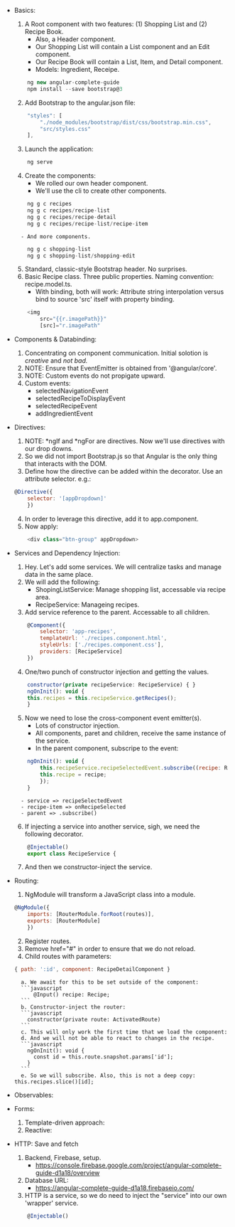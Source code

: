 - Basics:
    1. A Root component with two features: (1) Shopping List and (2) Recipe Book.
        - Also, a Header component.
        - Our Shopping List will contain a List component and an Edit component.
        - Our Recipe Book will contain a List, Item, and Detail component.
        - Models: Ingredient, Receipe.
    ```javascript
        ng new angular-complete-guide
        npm install --save bootstrap@3
    ```
    2. Add Bootstrap to the angular.json file:
    ```javascript
        "styles": [
            "./node_modules/bootstrap/dist/css/bootstrap.min.css",
            "src/styles.css"
        ],
    ```
    3. Launch the application:
    ```javascript
        ng serve
    ```
    4. Create the components:
        - We rolled our own header component.
        - We'll use the cli to create other components.
    ```javascript
        ng g c recipes
        ng g c recipes/recipe-list
        ng g c recipes/recipe-detail
        ng g c recipes/recipe-list/recipe-item
    ```
        - And more components.
    ```javascript
        ng g c shopping-list
        ng g c shopping-list/shopping-edit
    ```
    5. Standard, classic-style Bootstrap header. No surprises.
    6. Basic Recipe class. Three public properties. Naming convention: recipe.model.ts.
        - With binding, both will work: Attribute string interpolation versus bind to source 'src' itself with property binding.
    ```javascript
        <img 
            src="{{r.imagePath}}"
            [src]="r.imagePath"
    ```

- Components & Databinding:
    1. Concentrating on component communication. Initial solotion is *creative* and *not bad.*
    2. NOTE: Ensure that EventEmitter is obtained from '@angular/core'.
    3. NOTE: Custom events do not propigate upward.
    4. Custom events:
        - selectedNavigationEvent
        - selectedRecipeToDisplayEvent
        - selectedRecipeEvent
        - addIngredientEvent

- Directives:
    1. NOTE: *ngIf and *ngFor are directives. Now we'll use directives with our drop downs.
    2. So we did not import Bootstrap.js so that Angular is the only thing that interacts with the DOM.
    3. Define how the directive can be added within the decorator. Use an attribute selector. e.g.:
    ```javascript
    @Directive({
        selector: '[appDropdown]'
        })
    ```
    4. In order to leverage this directive, add it to app.component.
    5. Now apply:
    ```javascript
        <div class="btn-group" appDropdown>
    ```

- Services and Dependency Injection:
    1. Hey. Let's add some services. We will centralize tasks and manage data in the same place.
    2. We will add the following:
        - ShopingListService: Manage shopping list, accessable via recipe area.
        - RecipeService: Manageing recipes.
    3. Add service reference to the parent. Accessable to all children.
    ```javascript
        @Component({
            selector: 'app-recipes',
            templateUrl: './recipes.component.html',
            styleUrls: ['./recipes.component.css'],
            providers: [RecipeService]
        })
    ```
    4. One/two punch of constructor injection and getting the values.
    ```javascript
        constructor(private recipeService: RecipeService) { }
        ngOnInit(): void { 
        this.recipes = this.recipeService.getRecipes();
        }
    ```
    5. Now we need to lose the cross-component event emitter(s).
        - Lots of constructor injection. 
        - All components, paret and children, receive the same instance of the service.
        - In the parent component, subscripe to the event:
    ```javascript
        ngOnInit(): void { 
            this.recipeService.recipeSelectedEvent.subscribe((recipe: Recipe) => {
            this.recipe = recipe;
            });
        }
    ```
        - service => recipeSelectedEvent
        - recipe-item => onRecipeSelected
        - parent => .subscribe()
    6. If injecting a service into another service, sigh, we need the following decorator.
    ```javascript
        @Injectable()
        export class RecipeService {
    ```
    7. And then we constructor-inject the service.

- Routing:
    1. NgModule will transform a JavaScript class into a module.
    ```javascript
    @NgModule({
        imports: [RouterModule.forRoot(routes)],
        exports: [RouterModule]
        })
    ```
    2. Register routes.
    3. Remove href="#" in order to ensure that we do not reload.
    4. Child routes with parameters:
    ```javascript
    { path: ':id', component: RecipeDetailComponent }
    ```
        a. We await for this to be set outside of the component:
        ```javascript
            @Input() recipe: Recipe;
        ```
        b. Constructor-inject the router:
        ```javascript
          constructor(private route: ActivatedRoute)
        ```
        c. This will only work the first time that we load the component:
        d. And we will not be able to react to changes in the recipe.
        ```javascript
          ngOnInit(): void {
            const id = this.route.snapshot.params['id'];
          }
        ```
        e. So we will subscribe. Also, this is not a deep copy: this.recipes.slice()[id];

- Observables:

- Forms:
    1. Template-driven approach:
    2. Reactive:

- HTTP: Save and fetch
    1. Backend, Firebase, setup.
        - https://console.firebase.google.com/project/angular-complete-guide-d1a18/overview
    2. Database URL:
        - https://angular-complete-guide-d1a18.firebaseio.com/
    3. HTTP is a service, so we do need to inject the "service" into our own 'wrapper' service.
    ```javascript
        @Injectable()
    ```